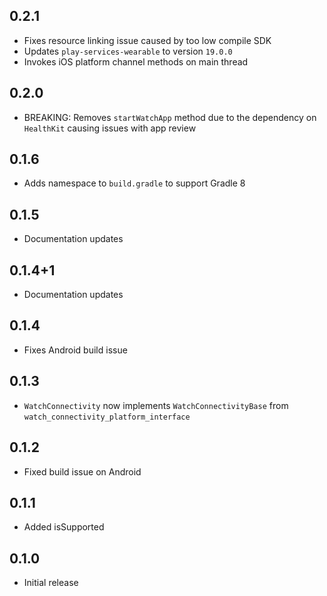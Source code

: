 ## 0.2.1

- Fixes resource linking issue caused by too low compile SDK
- Updates `play-services-wearable` to version `19.0.0`
- Invokes iOS platform channel methods on main thread

## 0.2.0

- BREAKING: Removes `startWatchApp` method due to the dependency on `HealthKit` causing issues with app review

## 0.1.6

- Adds namespace to `build.gradle` to support Gradle 8

## 0.1.5

- Documentation updates

## 0.1.4+1

- Documentation updates

## 0.1.4

- Fixes Android build issue

## 0.1.3

- `WatchConnectivity` now implements `WatchConnectivityBase` from `watch_connectivity_platform_interface`

## 0.1.2

- Fixed build issue on Android

## 0.1.1

- Added isSupported

## 0.1.0

- Initial release
